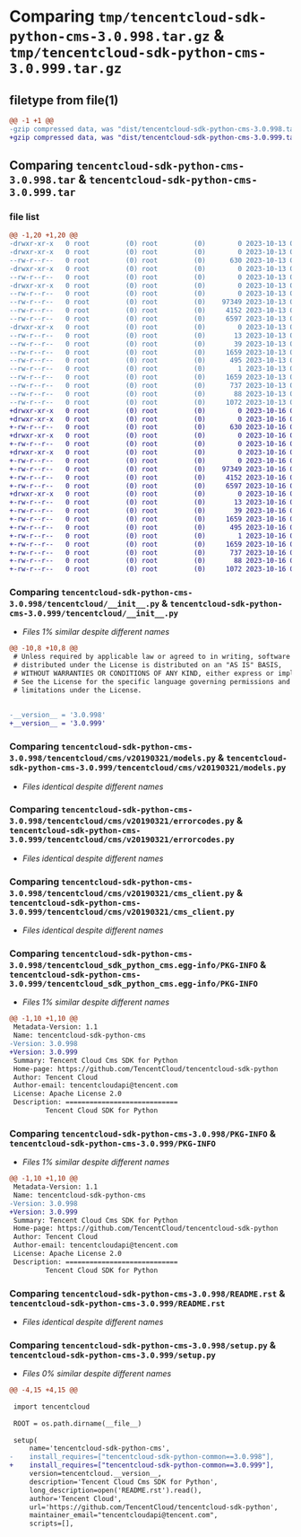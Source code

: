 # Comparing `tmp/tencentcloud-sdk-python-cms-3.0.998.tar.gz` & `tmp/tencentcloud-sdk-python-cms-3.0.999.tar.gz`

## filetype from file(1)

```diff
@@ -1 +1 @@
-gzip compressed data, was "dist/tencentcloud-sdk-python-cms-3.0.998.tar", last modified: Fri Oct 13 00:24:51 2023, max compression
+gzip compressed data, was "dist/tencentcloud-sdk-python-cms-3.0.999.tar", last modified: Mon Oct 16 00:24:07 2023, max compression
```

## Comparing `tencentcloud-sdk-python-cms-3.0.998.tar` & `tencentcloud-sdk-python-cms-3.0.999.tar`

### file list

```diff
@@ -1,20 +1,20 @@
-drwxr-xr-x   0 root         (0) root         (0)        0 2023-10-13 00:24:51.000000 tencentcloud-sdk-python-cms-3.0.998/
-drwxr-xr-x   0 root         (0) root         (0)        0 2023-10-13 00:24:51.000000 tencentcloud-sdk-python-cms-3.0.998/tencentcloud/
--rw-r--r--   0 root         (0) root         (0)      630 2023-10-13 00:24:51.000000 tencentcloud-sdk-python-cms-3.0.998/tencentcloud/__init__.py
-drwxr-xr-x   0 root         (0) root         (0)        0 2023-10-13 00:24:51.000000 tencentcloud-sdk-python-cms-3.0.998/tencentcloud/cms/
--rw-r--r--   0 root         (0) root         (0)        0 2023-10-13 00:24:51.000000 tencentcloud-sdk-python-cms-3.0.998/tencentcloud/cms/__init__.py
-drwxr-xr-x   0 root         (0) root         (0)        0 2023-10-13 00:24:51.000000 tencentcloud-sdk-python-cms-3.0.998/tencentcloud/cms/v20190321/
--rw-r--r--   0 root         (0) root         (0)        0 2023-10-13 00:24:51.000000 tencentcloud-sdk-python-cms-3.0.998/tencentcloud/cms/v20190321/__init__.py
--rw-r--r--   0 root         (0) root         (0)    97349 2023-10-13 00:24:51.000000 tencentcloud-sdk-python-cms-3.0.998/tencentcloud/cms/v20190321/models.py
--rw-r--r--   0 root         (0) root         (0)     4152 2023-10-13 00:24:51.000000 tencentcloud-sdk-python-cms-3.0.998/tencentcloud/cms/v20190321/errorcodes.py
--rw-r--r--   0 root         (0) root         (0)     6597 2023-10-13 00:24:51.000000 tencentcloud-sdk-python-cms-3.0.998/tencentcloud/cms/v20190321/cms_client.py
-drwxr-xr-x   0 root         (0) root         (0)        0 2023-10-13 00:24:51.000000 tencentcloud-sdk-python-cms-3.0.998/tencentcloud_sdk_python_cms.egg-info/
--rw-r--r--   0 root         (0) root         (0)       13 2023-10-13 00:24:51.000000 tencentcloud-sdk-python-cms-3.0.998/tencentcloud_sdk_python_cms.egg-info/top_level.txt
--rw-r--r--   0 root         (0) root         (0)       39 2023-10-13 00:24:51.000000 tencentcloud-sdk-python-cms-3.0.998/tencentcloud_sdk_python_cms.egg-info/requires.txt
--rw-r--r--   0 root         (0) root         (0)     1659 2023-10-13 00:24:51.000000 tencentcloud-sdk-python-cms-3.0.998/tencentcloud_sdk_python_cms.egg-info/PKG-INFO
--rw-r--r--   0 root         (0) root         (0)      495 2023-10-13 00:24:51.000000 tencentcloud-sdk-python-cms-3.0.998/tencentcloud_sdk_python_cms.egg-info/SOURCES.txt
--rw-r--r--   0 root         (0) root         (0)        1 2023-10-13 00:24:51.000000 tencentcloud-sdk-python-cms-3.0.998/tencentcloud_sdk_python_cms.egg-info/dependency_links.txt
--rw-r--r--   0 root         (0) root         (0)     1659 2023-10-13 00:24:51.000000 tencentcloud-sdk-python-cms-3.0.998/PKG-INFO
--rw-r--r--   0 root         (0) root         (0)      737 2023-10-13 00:24:51.000000 tencentcloud-sdk-python-cms-3.0.998/README.rst
--rw-r--r--   0 root         (0) root         (0)       88 2023-10-13 00:24:51.000000 tencentcloud-sdk-python-cms-3.0.998/setup.cfg
--rw-r--r--   0 root         (0) root         (0)     1072 2023-10-13 00:24:51.000000 tencentcloud-sdk-python-cms-3.0.998/setup.py
+drwxr-xr-x   0 root         (0) root         (0)        0 2023-10-16 00:24:07.000000 tencentcloud-sdk-python-cms-3.0.999/
+drwxr-xr-x   0 root         (0) root         (0)        0 2023-10-16 00:24:07.000000 tencentcloud-sdk-python-cms-3.0.999/tencentcloud/
+-rw-r--r--   0 root         (0) root         (0)      630 2023-10-16 00:24:06.000000 tencentcloud-sdk-python-cms-3.0.999/tencentcloud/__init__.py
+drwxr-xr-x   0 root         (0) root         (0)        0 2023-10-16 00:24:07.000000 tencentcloud-sdk-python-cms-3.0.999/tencentcloud/cms/
+-rw-r--r--   0 root         (0) root         (0)        0 2023-10-16 00:24:06.000000 tencentcloud-sdk-python-cms-3.0.999/tencentcloud/cms/__init__.py
+drwxr-xr-x   0 root         (0) root         (0)        0 2023-10-16 00:24:07.000000 tencentcloud-sdk-python-cms-3.0.999/tencentcloud/cms/v20190321/
+-rw-r--r--   0 root         (0) root         (0)        0 2023-10-16 00:24:06.000000 tencentcloud-sdk-python-cms-3.0.999/tencentcloud/cms/v20190321/__init__.py
+-rw-r--r--   0 root         (0) root         (0)    97349 2023-10-16 00:24:06.000000 tencentcloud-sdk-python-cms-3.0.999/tencentcloud/cms/v20190321/models.py
+-rw-r--r--   0 root         (0) root         (0)     4152 2023-10-16 00:24:06.000000 tencentcloud-sdk-python-cms-3.0.999/tencentcloud/cms/v20190321/errorcodes.py
+-rw-r--r--   0 root         (0) root         (0)     6597 2023-10-16 00:24:06.000000 tencentcloud-sdk-python-cms-3.0.999/tencentcloud/cms/v20190321/cms_client.py
+drwxr-xr-x   0 root         (0) root         (0)        0 2023-10-16 00:24:07.000000 tencentcloud-sdk-python-cms-3.0.999/tencentcloud_sdk_python_cms.egg-info/
+-rw-r--r--   0 root         (0) root         (0)       13 2023-10-16 00:24:07.000000 tencentcloud-sdk-python-cms-3.0.999/tencentcloud_sdk_python_cms.egg-info/top_level.txt
+-rw-r--r--   0 root         (0) root         (0)       39 2023-10-16 00:24:07.000000 tencentcloud-sdk-python-cms-3.0.999/tencentcloud_sdk_python_cms.egg-info/requires.txt
+-rw-r--r--   0 root         (0) root         (0)     1659 2023-10-16 00:24:07.000000 tencentcloud-sdk-python-cms-3.0.999/tencentcloud_sdk_python_cms.egg-info/PKG-INFO
+-rw-r--r--   0 root         (0) root         (0)      495 2023-10-16 00:24:07.000000 tencentcloud-sdk-python-cms-3.0.999/tencentcloud_sdk_python_cms.egg-info/SOURCES.txt
+-rw-r--r--   0 root         (0) root         (0)        1 2023-10-16 00:24:07.000000 tencentcloud-sdk-python-cms-3.0.999/tencentcloud_sdk_python_cms.egg-info/dependency_links.txt
+-rw-r--r--   0 root         (0) root         (0)     1659 2023-10-16 00:24:07.000000 tencentcloud-sdk-python-cms-3.0.999/PKG-INFO
+-rw-r--r--   0 root         (0) root         (0)      737 2023-10-16 00:24:06.000000 tencentcloud-sdk-python-cms-3.0.999/README.rst
+-rw-r--r--   0 root         (0) root         (0)       88 2023-10-16 00:24:07.000000 tencentcloud-sdk-python-cms-3.0.999/setup.cfg
+-rw-r--r--   0 root         (0) root         (0)     1072 2023-10-16 00:24:06.000000 tencentcloud-sdk-python-cms-3.0.999/setup.py
```

### Comparing `tencentcloud-sdk-python-cms-3.0.998/tencentcloud/__init__.py` & `tencentcloud-sdk-python-cms-3.0.999/tencentcloud/__init__.py`

 * *Files 1% similar despite different names*

```diff
@@ -10,8 +10,8 @@
 # Unless required by applicable law or agreed to in writing, software
 # distributed under the License is distributed on an "AS IS" BASIS,
 # WITHOUT WARRANTIES OR CONDITIONS OF ANY KIND, either express or implied.
 # See the License for the specific language governing permissions and
 # limitations under the License.
 
 
-__version__ = '3.0.998'
+__version__ = '3.0.999'
```

### Comparing `tencentcloud-sdk-python-cms-3.0.998/tencentcloud/cms/v20190321/models.py` & `tencentcloud-sdk-python-cms-3.0.999/tencentcloud/cms/v20190321/models.py`

 * *Files identical despite different names*

### Comparing `tencentcloud-sdk-python-cms-3.0.998/tencentcloud/cms/v20190321/errorcodes.py` & `tencentcloud-sdk-python-cms-3.0.999/tencentcloud/cms/v20190321/errorcodes.py`

 * *Files identical despite different names*

### Comparing `tencentcloud-sdk-python-cms-3.0.998/tencentcloud/cms/v20190321/cms_client.py` & `tencentcloud-sdk-python-cms-3.0.999/tencentcloud/cms/v20190321/cms_client.py`

 * *Files identical despite different names*

### Comparing `tencentcloud-sdk-python-cms-3.0.998/tencentcloud_sdk_python_cms.egg-info/PKG-INFO` & `tencentcloud-sdk-python-cms-3.0.999/tencentcloud_sdk_python_cms.egg-info/PKG-INFO`

 * *Files 1% similar despite different names*

```diff
@@ -1,10 +1,10 @@
 Metadata-Version: 1.1
 Name: tencentcloud-sdk-python-cms
-Version: 3.0.998
+Version: 3.0.999
 Summary: Tencent Cloud Cms SDK for Python
 Home-page: https://github.com/TencentCloud/tencentcloud-sdk-python
 Author: Tencent Cloud
 Author-email: tencentcloudapi@tencent.com
 License: Apache License 2.0
 Description: ============================
         Tencent Cloud SDK for Python
```

### Comparing `tencentcloud-sdk-python-cms-3.0.998/PKG-INFO` & `tencentcloud-sdk-python-cms-3.0.999/PKG-INFO`

 * *Files 1% similar despite different names*

```diff
@@ -1,10 +1,10 @@
 Metadata-Version: 1.1
 Name: tencentcloud-sdk-python-cms
-Version: 3.0.998
+Version: 3.0.999
 Summary: Tencent Cloud Cms SDK for Python
 Home-page: https://github.com/TencentCloud/tencentcloud-sdk-python
 Author: Tencent Cloud
 Author-email: tencentcloudapi@tencent.com
 License: Apache License 2.0
 Description: ============================
         Tencent Cloud SDK for Python
```

### Comparing `tencentcloud-sdk-python-cms-3.0.998/README.rst` & `tencentcloud-sdk-python-cms-3.0.999/README.rst`

 * *Files identical despite different names*

### Comparing `tencentcloud-sdk-python-cms-3.0.998/setup.py` & `tencentcloud-sdk-python-cms-3.0.999/setup.py`

 * *Files 0% similar despite different names*

```diff
@@ -4,15 +4,15 @@
 
 import tencentcloud
 
 ROOT = os.path.dirname(__file__)
 
 setup(
     name='tencentcloud-sdk-python-cms',
-    install_requires=["tencentcloud-sdk-python-common==3.0.998"],
+    install_requires=["tencentcloud-sdk-python-common==3.0.999"],
     version=tencentcloud.__version__,
     description='Tencent Cloud Cms SDK for Python',
     long_description=open('README.rst').read(),
     author='Tencent Cloud',
     url='https://github.com/TencentCloud/tencentcloud-sdk-python',
     maintainer_email="tencentcloudapi@tencent.com",
     scripts=[],
```

